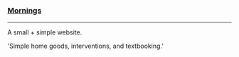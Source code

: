 ### [Mornings](http://mornings.co)

- - -

A small + simple website.

'Simple home goods, interventions, and textbooking.'
